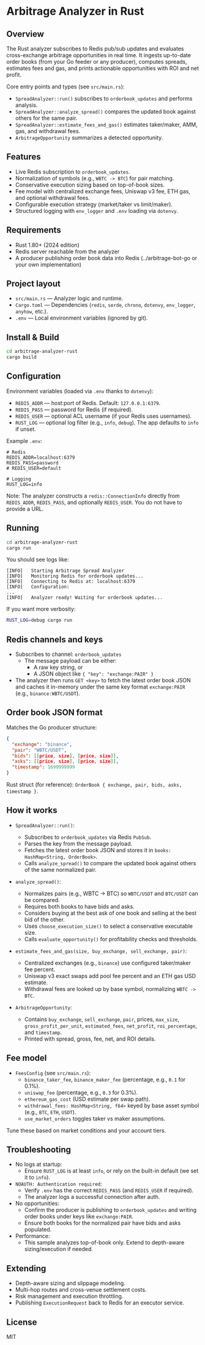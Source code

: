 # Arbitrage Analyzer in Rust

## Overview
The Rust analyzer subscribes to Redis pub/sub updates and evaluates cross-exchange arbitrage opportunities in real time. It ingests up-to-date order books (from your Go feeder or any producer), computes spreads, estimates fees and gas, and prints actionable opportunities with ROI and net profit.

Core entry points and types (see `src/main.rs`):
- `SpreadAnalyzer::run()` subscribes to `orderbook_updates` and performs analysis.
- `SpreadAnalyzer::analyze_spread()` compares the updated book against others for the same pair.
- `SpreadAnalyzer::estimate_fees_and_gas()` estimates taker/maker, AMM, gas, and withdrawal fees.
- `ArbitrageOpportunity` summarizes a detected opportunity.

## Features
- Live Redis subscription to `orderbook_updates`.
- Normalization of symbols (e.g., `WBTC -> BTC`) for pair matching.
- Conservative execution sizing based on top-of-book sizes.
- Fee model with centralized exchange fees, Uniswap v3 fee, ETH gas, and optional withdrawal fees.
- Configurable execution strategy (market/taker vs limit/maker).
- Structured logging with `env_logger` and `.env` loading via `dotenvy`.

## Requirements
- Rust 1.80+ (2024 edition)
- Redis server reachable from the analyzer
- A producer publishing order book data into Redis (../arbitrage-bot-go or your own implementation)

## Project layout
- `src/main.rs` — Analyzer logic and runtime.
- `Cargo.toml` — Dependencies (`redis`, `serde`, `chrono`, `dotenvy`, `env_logger`, `anyhow`, etc.).
- `.env` — Local environment variables (ignored by git).

## Install & Build
```bash
cd arbitrage-analyzer-rust
cargo build
```

## Configuration
Environment variables (loaded via `.env` thanks to `dotenvy`):

- `REDIS_ADDR` — host:port of Redis. Default: `127.0.0.1:6379`.
- `REDIS_PASS` — password for Redis (if required).
- `REDIS_USER` — optional ACL username (if your Redis uses usernames).
- `RUST_LOG` — optional log filter (e.g., `info`, `debug`). The app defaults to `info` if unset.

Example `.env`:
```env
# Redis
REDIS_ADDR=localhost:6379
REDIS_PASS=password
# REDIS_USER=default

# Logging
RUST_LOG=info
```

Note: The analyzer constructs a `redis::ConnectionInfo` directly from `REDIS_ADDR`, `REDIS_PASS`, and optionally `REDIS_USER`. You do not have to provide a URL.

## Running
```bash
cd arbitrage-analyzer-rust
cargo run
```

You should see logs like:
```
[INFO]   Starting Arbitrage Spread Analyzer
[INFO]   Monitoring Redis for orderbook updates...
[INFO]   Connecting to Redis at: localhost:6379
[INFO]   Configuration:
...
[INFO]   Analyzer ready! Waiting for orderbook updates...
```

If you want more verbosity:
```bash
RUST_LOG=debug cargo run
```

## Redis channels and keys
- Subscribes to channel: `orderbook_updates`
  - The message payload can be either:
    - A raw key string, or
    - A JSON object like `{ "key": "exchange:PAIR" }`
- The analyzer then runs `GET <key>` to fetch the latest order book JSON and caches it in-memory under the same key format `exchange:PAIR` (e.g., `binance:WBTC/USDT`).

## Order book JSON format
Matches the Go producer structure:
```json
{
  "exchange": "binance",
  "pair": "WBTC/USDT",
  "bids": [[price, size], [price, size]],
  "asks": [[price, size], [price, size]],
  "timestamp": 1699999999
}
```

Rust struct (for reference): `OrderBook { exchange, pair, bids, asks, timestamp }`.

## How it works
- `SpreadAnalyzer::run()`:
  - Subscribes to `orderbook_updates` via Redis `PubSub`.
  - Parses the key from the message payload.
  - Fetches the latest order book JSON and stores it in `books: HashMap<String, OrderBook>`.
  - Calls `analyze_spread()` to compare the updated book against others of the same normalized pair.

- `analyze_spread()`:
  - Normalizes pairs (e.g., WBTC -> BTC) so `WBTC/USDT` and `BTC/USDT` can be compared.
  - Requires both books to have bids and asks.
  - Considers buying at the best ask of one book and selling at the best bid of the other.
  - Uses `choose_execution_size()` to select a conservative executable size.
  - Calls `evaluate_opportunity()` for profitability checks and thresholds.

- `estimate_fees_and_gas(size, buy_exchange, sell_exchange, pair)`:
  - Centralized exchanges (e.g., `binance`) use configured taker/maker fee percent.
  - Uniswap v3 exact swaps add pool fee percent and an ETH gas USD estimate.
  - Withdrawal fees are looked up by base symbol, normalizing `WBTC -> BTC`.

- `ArbitrageOpportunity`:
  - Contains `buy_exchange`, `sell_exchange`, `pair`, prices, `max_size`, `gross_profit_per_unit`, `estimated_fees`, `net_profit`, `roi_percentage`, and `timestamp`.
  - Printed with spread, gross, fee, net, and ROI details.

## Fee model
- `FeesConfig` (see `src/main.rs`):
  - `binance_taker_fee`, `binance_maker_fee` (percentage, e.g., `0.1` for 0.1%).
  - `uniswap_fee` (percentage, e.g., `0.3` for 0.3%).
  - `ethereum_gas_cost` (USD estimate per swap path).
  - `withdrawal_fees: HashMap<String, f64>` keyed by base asset symbol (e.g., `BTC`, `ETH`, `USDT`).
  - `use_market_orders` toggles taker vs maker assumptions.

Tune these based on market conditions and your account tiers.

## Troubleshooting
- No logs at startup:
  - Ensure `RUST_LOG` is at least `info`, or rely on the built-in default (we set it to `info`).
- `NOAUTH: Authentication required`:
  - Verify `.env` has the correct `REDIS_PASS` (and `REDIS_USER` if required).
  - The analyzer logs a successful connection after auth.
- No opportunities:
  - Confirm the producer is publishing to `orderbook_updates` and writing order books under keys like `exchange:PAIR`.
  - Ensure both books for the normalized pair have bids and asks populated.
- Performance:
  - This sample analyzes top-of-book only. Extend to depth-aware sizing/execution if needed.

## Extending
- Depth-aware sizing and slippage modeling.
- Multi-hop routes and cross-venue settlement costs.
- Risk management and execution throttling.
- Publishing `ExecutionRequest` back to Redis for an executor service.

## License
MIT 